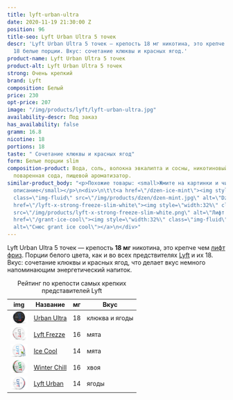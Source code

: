 ```yaml
---
title: lyft-urban-ultra
date: 2020-11-19 21:30:00 Z
position: 96
title-seo: Lyft Urban Ultra 5 точек
descr: 'Lyft Urban Ultra 5 точек — крепость 18 мг никотина, это крепче чем лифт фриз.
  18 белые порции. Вкус: сочетание клюквы и красных ягод.'
product-name: Lyft Urban Ultra 5 точек
product-alt: Lyft Urban Ultra 5 точек
strong: Очень крепкий
brand: Lyft
composition: Белый
price: 230
opt-price: 207
image: "/img/products/lyft/lyft-urban-ultra.jpg"
availability-descr: Под заказ
has_availability: false
gramm: 16.8
nicotine: 18
portions: 18
taste: " Сочетание клюквы и красных ягод"
form: Белые порции slim
composition-product: Вода, соль, волокна эвкалипта и сосны, никотиновый экстракт,
  поваренная сода, пищевой ароматизатор.
similar-product_body: "<p>Похожие товары: <small>Жмите на картинки и читайте полное
  описание</small></p>\n<div>\n\t\t<a href=\"/dzen-ice-mint\"><img style=\"width:32%\"
  class=\"img-fluid\" src=\"/img/products/dzen/dzen-mint.jpg\" alt=\"Dzen Ice Mint\"></a>\n\t\t<a
  href=\"/lyft-x-strong-freeze-slim-white\"><img style=\"width:32%\" class=\"img-fluid\"
  src=\"/img/products/lyft-x-strong-freeze-slim-white.png\" alt=\"Лифт фриз\"></a>\n<a
  href=\"/grant-ice-cool\"><img style=\"width:32%\" class=\"img-fluid\" src=\"/img/products/grant/grant-ice-cool.jpg\"
  alt=\"Снюс grant ice cool\"></a>\n</div>"
---
```


Lyft Urban Ultra 5 точек — крепость **18 мг** никотина, это крепче чем [лифт фриз](/lyft-x-strong-freeze-slim-white). Порции белого цвета, как и во всех предствителях [Lyft](/lyft) и их 18.<br>
Вкус: сочетание клюквы и красных ягод, что делает вкус немного напоминающим энергетический напиток.

<table class="table table-sm">
	<caption>Рейтинг по крепости самых крепких представителей Lyft</caption>
	<thead>
		<tr>
			<th scope="col">img</th>
			<th scope="col">Название</th>
			<th scope="col">мг</th>
			<th scope="col">Вкус</th>
		</tr>
	</thead>
	<tbody>
		<tr>
			<td><a href="/lyft-urban-ultra"><img style="width: 40px" src="/img/products/lyft/lyft-urban-ultra.jpg" alt="Снюс Lyft Urabn ultra"></a></td>
			<td><a href="/lyft-urban-ultra">Urban Ultra</a></td>
			<td>18</td>
			<td>клюква и ягоды</td>
		</tr>
		<tr>
			<td><a href="/lyft-x-strong-freeze-slim-white"><img style="width: 40px" src="/img/products/lyft-x-strong-freeze-slim-white.png" alt="Снюс Lyft Freeze самый крепкий"></a></td>
			<td><a href="/lyft-x-strong-freeze-slim-white">Lyft Frezze</a></td>
			<td>16</td>
			<td>мята</td>
		</tr>
		<tr>
			<td><a href="/lyft-strong-ice-cool-mint-slim-all-white"><img style="width: 40px" src="/img/products/lyft-ice-cool-strong-mint-slim-all-white-portion.png" alt="Снюс Lyft Ice Cool"></a></td>
			<td><a href="/lyft-strong-ice-cool-mint-slim-all-white">Ice Cool</a></td>
			<td>14</td>
			<td>мята</td>
		</tr>
		<tr>
			<td><a href="/lyft-x-strong-winter-chill-slim-white"><img style="width: 40px" src="/img/products/lyft-winter-chill-x-strong.jpg" alt="Снюс Lyft Winter Chill"></a></td>
			<td><a href="/lyft-x-strong-winter-chill-slim-white">Winter Chill</a></td>
			<td>16</td>
			<td>хвоя</td>
		</tr>
		<tr>
			<td><a href="/lyft-urban-vibe"><img style="width: 40px" src="/img/products/lyft-urban-vibe.png" alt="Снюс Lyft Urban"></a></td>
			<td><a href="/lyft-urban-vibe">Lyft Urban</a></td>
			<td>14</td>
			<td>ягоды</td>
		</tr>
	</tbody>
</table>